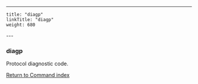 ---
    title: "diagp"
    linkTitle: "diagp"
    weight: 680
---<span id="diagp"></span>

### diagp

Protocol diagnostic code.

[Return to Command index](../../)
